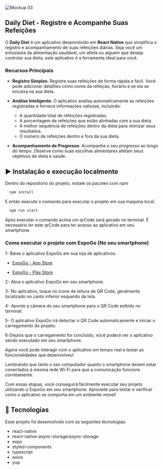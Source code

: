 
![Mockup 03](https://github.com/rafaelcmarques/ignite-gym/assets/55025119/05c2f322-a2df-40ac-8226-218a4186fd2f)


## Daily Diet - Registre e Acompanhe Suas Refeições

O **Daily Diet** é um aplicativo desenvolvido em **React Native** que simplifica o registro e acompanhamento de suas refeições diárias. Seja você um entusiasta da alimentação saudável, um atleta ou alguém que deseja controlar sua dieta, este aplicativo é a ferramenta ideal para você.

### Recursos Principais

- **Registro Simples**: Registre suas refeições de forma rápida e fácil. Você pode adicionar detalhes como nome da refeição, horário e se ela se encaixa na sua dieta.

- **Análise Inteligente**: O aplicativo analisa automaticamente as refeições registradas e fornece informações valiosas, incluindo:
  - A quantidade total de refeições registradas.
  - A porcentagem de refeições que estão alinhadas com a sua dieta.
  - A melhor sequência de refeições dentro da dieta para otimizar seus resultados.
  - O número de refeições dentro e fora da sua dieta.

- **Acompanhamento de Progresso**: Acompanhe o seu progresso ao longo do tempo. Observe como suas escolhas alimentares afetam seus objetivos de dieta e saúde.



## ▶️ Instalação e execução localmente

Dentro do repositório do projeto, instale os pacotes com npm

```bash
  npm install 
```


E então execute o comando para executar o projeto em sua maquina local.


```bash
  npm run start
```
Após executar o comando acima um qrCode será gerado no terminal. 
É necessário ler este qrCode para ter acesso ao aplicativo em seu smartphone.

### Como executar o projeto com ExpoGo (No seu smartphone)

1- Baixe o aplicativo ExpoGo em sua loja de aplicativos:

- [ExpoGo - App Store](https://apps.apple.com/br/app/expo-go/id982107779)

- [ExpoGo - Play Store](https://play.google.com/store/apps/details?id=host.exp.exponent&hl=pt_BR&gl=US)

2- Abra o aplicativo ExpoGo em seu smartphone.

3- No aplicativo, toque no ícone de leitura de QR Code, geralmente localizado no canto inferior esquerdo da tela.

4- Aponte a câmera do seu smartphone para o QR Code exibido no terminal.

5- O aplicativo ExpoGo irá detectar o QR Code automaticamente e iniciar o carregamento do projeto.

6-Depois que o carregamento for concluído, você poderá ver o aplicativo sendo executado em seu smartphone.

Agora você pode interagir com o aplicativo em tempo real e testar as funcionalidades que desenvolveu!

Lembrando que tanto o seu computador quanto o smartphone devem estar conectados à mesma rede Wi-Fi para que a comunicação funcione corretamente.

Com essas etapas, você conseguirá facilmente executar seu projeto utilizando o ExpoGo em seu smartphone. Aproveite para testar e verificar como o aplicativo se comporta em um ambiente móvel!



## 🚀 Tecnologias

Esse projeto foi desenvolvido com as seguintes tecnologias:

- react-native
- react-native-async-storage/async-storage
- expo
- styled-components
- typescript
- axios
- yup 
